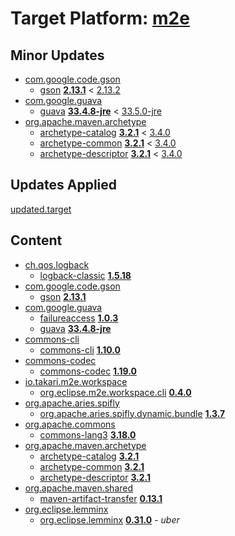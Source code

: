 # Target Platform: [m2e](https://raw.githubusercontent.com/eclipse-m2e/m2e-core/main/target-platform/target-platform.target)

## Minor Updates
 - [com.google.code.gson](https://repo.maven.apache.org/maven2/com/google/code/gson/)
    - [gson](https://repo.maven.apache.org/maven2/com/google/code/gson/gson/) **[2.13.1](https://repo.maven.apache.org/maven2/com/google/code/gson/gson/2.13.1)** < [2.13.2](https://repo.maven.apache.org/maven2/com/google/code/gson/gson/2.13.2/)
 - [com.google.guava](https://repo.maven.apache.org/maven2/com/google/guava/)
    - [guava](https://repo.maven.apache.org/maven2/com/google/guava/guava/) **[33.4.8-jre](https://repo.maven.apache.org/maven2/com/google/guava/guava/33.4.8-jre)** < [33.5.0-jre](https://repo.maven.apache.org/maven2/com/google/guava/guava/33.5.0-jre/)
 - [org.apache.maven.archetype](https://repo.maven.apache.org/maven2/org/apache/maven/archetype/)
    - [archetype-catalog](https://repo.maven.apache.org/maven2/org/apache/maven/archetype/archetype-catalog/) **[3.2.1](https://repo.maven.apache.org/maven2/org/apache/maven/archetype/archetype-catalog/3.2.1)** < [3.4.0](https://repo.maven.apache.org/maven2/org/apache/maven/archetype/archetype-catalog/3.4.0/)
    - [archetype-common](https://repo.maven.apache.org/maven2/org/apache/maven/archetype/archetype-common/) **[3.2.1](https://repo.maven.apache.org/maven2/org/apache/maven/archetype/archetype-common/3.2.1)** < [3.4.0](https://repo.maven.apache.org/maven2/org/apache/maven/archetype/archetype-common/3.4.0/)
    - [archetype-descriptor](https://repo.maven.apache.org/maven2/org/apache/maven/archetype/archetype-descriptor/) **[3.2.1](https://repo.maven.apache.org/maven2/org/apache/maven/archetype/archetype-descriptor/3.2.1)** < [3.4.0](https://repo.maven.apache.org/maven2/org/apache/maven/archetype/archetype-descriptor/3.4.0/)

## Updates Applied
[updated.target](updated.target)

## Content
 - [ch.qos.logback](https://repo.maven.apache.org/maven2/ch/qos/logback/)
    - [logback-classic](https://repo.maven.apache.org/maven2/ch/qos/logback/logback-classic/) **[1.5.18](https://repo.maven.apache.org/maven2/ch/qos/logback/logback-classic/1.5.18)**
 - [com.google.code.gson](https://repo.maven.apache.org/maven2/com/google/code/gson/)
    - [gson](https://repo.maven.apache.org/maven2/com/google/code/gson/gson/) **[2.13.1](https://repo.maven.apache.org/maven2/com/google/code/gson/gson/2.13.1)**
 - [com.google.guava](https://repo.maven.apache.org/maven2/com/google/guava/)
    - [failureaccess](https://repo.maven.apache.org/maven2/com/google/guava/failureaccess/) **[1.0.3](https://repo.maven.apache.org/maven2/com/google/guava/failureaccess/1.0.3)**
    - [guava](https://repo.maven.apache.org/maven2/com/google/guava/guava/) **[33.4.8-jre](https://repo.maven.apache.org/maven2/com/google/guava/guava/33.4.8-jre)**
 - [commons-cli](https://repo.maven.apache.org/maven2/commons-cli/)
    - [commons-cli](https://repo.maven.apache.org/maven2/commons-cli/commons-cli/) **[1.10.0](https://repo.maven.apache.org/maven2/commons-cli/commons-cli/1.10.0)**
 - [commons-codec](https://repo.maven.apache.org/maven2/commons-codec/)
    - [commons-codec](https://repo.maven.apache.org/maven2/commons-codec/commons-codec/) **[1.19.0](https://repo.maven.apache.org/maven2/commons-codec/commons-codec/1.19.0)**
 - [io.takari.m2e.workspace](https://repo.maven.apache.org/maven2/io/takari/m2e/workspace/)
    - [org.eclipse.m2e.workspace.cli](https://repo.maven.apache.org/maven2/io/takari/m2e/workspace/org.eclipse.m2e.workspace.cli/) **[0.4.0](https://repo.maven.apache.org/maven2/io/takari/m2e/workspace/org.eclipse.m2e.workspace.cli/0.4.0)**
 - [org.apache.aries.spifly](https://repo.maven.apache.org/maven2/org/apache/aries/spifly/)
    - [org.apache.aries.spifly.dynamic.bundle](https://repo.maven.apache.org/maven2/org/apache/aries/spifly/org.apache.aries.spifly.dynamic.bundle/) **[1.3.7](https://repo.maven.apache.org/maven2/org/apache/aries/spifly/org.apache.aries.spifly.dynamic.bundle/1.3.7)**
 - [org.apache.commons](https://repo.maven.apache.org/maven2/org/apache/commons/)
    - [commons-lang3](https://repo.maven.apache.org/maven2/org/apache/commons/commons-lang3/) **[3.18.0](https://repo.maven.apache.org/maven2/org/apache/commons/commons-lang3/3.18.0)**
 - [org.apache.maven.archetype](https://repo.maven.apache.org/maven2/org/apache/maven/archetype/)
    - [archetype-catalog](https://repo.maven.apache.org/maven2/org/apache/maven/archetype/archetype-catalog/) **[3.2.1](https://repo.maven.apache.org/maven2/org/apache/maven/archetype/archetype-catalog/3.2.1)**
    - [archetype-common](https://repo.maven.apache.org/maven2/org/apache/maven/archetype/archetype-common/) **[3.2.1](https://repo.maven.apache.org/maven2/org/apache/maven/archetype/archetype-common/3.2.1)**
    - [archetype-descriptor](https://repo.maven.apache.org/maven2/org/apache/maven/archetype/archetype-descriptor/) **[3.2.1](https://repo.maven.apache.org/maven2/org/apache/maven/archetype/archetype-descriptor/3.2.1)**
 - [org.apache.maven.shared](https://repo.maven.apache.org/maven2/org/apache/maven/shared/)
    - [maven-artifact-transfer](https://repo.maven.apache.org/maven2/org/apache/maven/shared/maven-artifact-transfer/) **[0.13.1](https://repo.maven.apache.org/maven2/org/apache/maven/shared/maven-artifact-transfer/0.13.1)**
 - [org.eclipse.lemminx](https://repo.eclipse.org/content/repositories/lemminx-releases/org/eclipse/lemminx/)
    - [org.eclipse.lemminx](https://repo.eclipse.org/content/repositories/lemminx-releases/org/eclipse/lemminx/org.eclipse.lemminx/) **[0.31.0](https://repo.eclipse.org/content/repositories/lemminx-releases/org/eclipse/lemminx/org.eclipse.lemminx/0.31.0)** - *uber*

